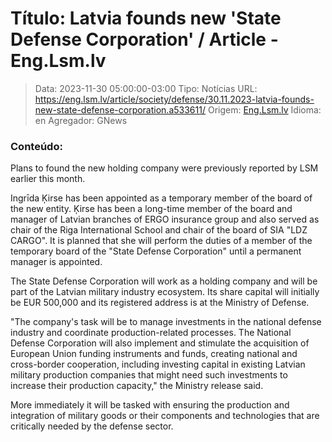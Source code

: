 # Título: Latvia founds new 'State Defense Corporation' / Article - Eng.Lsm.lv

>Data: 2023-11-30 05:00:00-03:00
>Tipo: Notícias
>URL: https://eng.lsm.lv/article/society/defense/30.11.2023-latvia-founds-new-state-defense-corporation.a533611/
>Origem: [Eng.Lsm.lv](https://eng.lsm.lv)
>Idioma: en
>Agregador: GNews

### Conteúdo:

Plans to found the new holding company were previously reported by LSM earlier this month.

Ingrīda Ķirse has been appointed as a temporary member of the board of the new entity. Ķirse has been a long-time member of the board and manager of Latvian branches of ERGO insurance group and also served as chair of the Riga International School and chair of the board of SIA "LDZ CARGO". It is planned that she will perform the duties of a member of the temporary board of the "State Defense Corporation" until a permanent manager is appointed.

The State Defense Corporation will work as a holding company and will be part of the Latvian military industry ecosystem. Its share capital will initially be EUR 500,000 and its registered address is at the Ministry of Defense.

"The company's task will be to manage investments in the national defense industry and coordinate production-related processes. The National Defense Corporation will also implement and stimulate the acquisition of European Union funding instruments and funds, creating national and cross-border cooperation, including investing capital in existing Latvian military production companies that might need such investments to increase their production capacity," the Ministry release said.

More immediately it will be tasked with ensuring the production and integration of military goods or their components and technologies that are critically needed by the defense sector.
